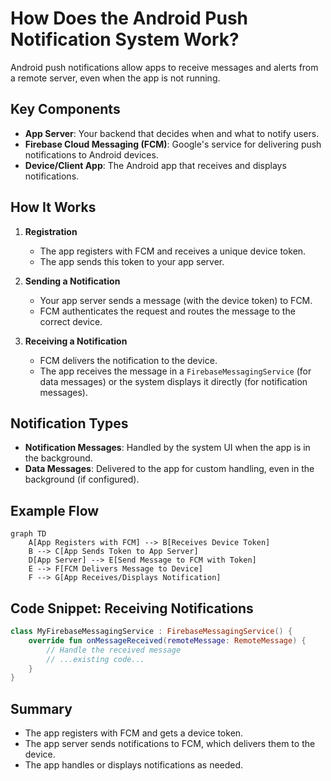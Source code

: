 # How Does the Android Push Notification System Work?

Android push notifications allow apps to receive messages and alerts from a remote server, even when the app is not running.

## Key Components

- **App Server**: Your backend that decides when and what to notify users.
- **Firebase Cloud Messaging (FCM)**: Google's service for delivering push notifications to Android devices.
- **Device/Client App**: The Android app that receives and displays notifications.

## How It Works

1. **Registration**
   - The app registers with FCM and receives a unique device token.
   - The app sends this token to your app server.

2. **Sending a Notification**
   - Your app server sends a message (with the device token) to FCM.
   - FCM authenticates the request and routes the message to the correct device.

3. **Receiving a Notification**
   - FCM delivers the notification to the device.
   - The app receives the message in a `FirebaseMessagingService` (for data messages) or the system displays it directly (for notification messages).

## Notification Types

- **Notification Messages**: Handled by the system UI when the app is in the background.
- **Data Messages**: Delivered to the app for custom handling, even in the background (if configured).

## Example Flow

```mermaid
graph TD
    A[App Registers with FCM] --> B[Receives Device Token]
    B --> C[App Sends Token to App Server]
    D[App Server] --> E[Send Message to FCM with Token]
    E --> F[FCM Delivers Message to Device]
    F --> G[App Receives/Displays Notification]
```

## Code Snippet: Receiving Notifications

```kotlin
class MyFirebaseMessagingService : FirebaseMessagingService() {
    override fun onMessageReceived(remoteMessage: RemoteMessage) {
        // Handle the received message
        // ...existing code...
    }
}
```

## Summary

- The app registers with FCM and gets a device token.
- The app server sends notifications to FCM, which delivers them to the device.
- The app handles or displays notifications as needed.